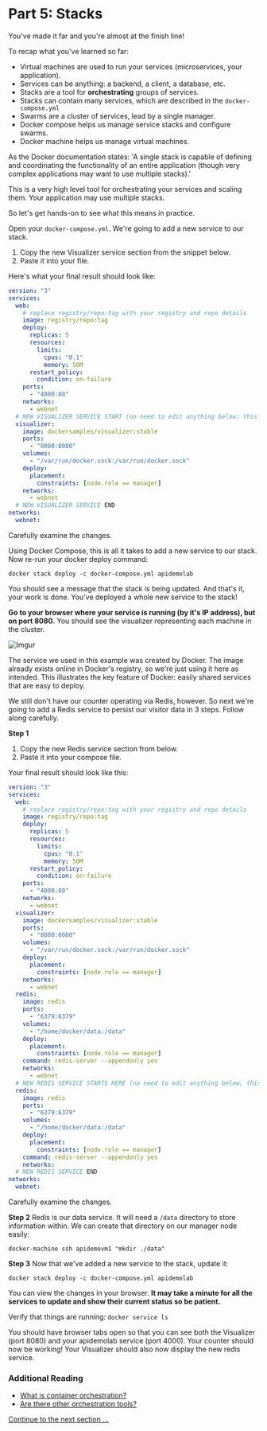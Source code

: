 # Part 5: Stacks

You've made it far and you're almost at the finish line!

To recap what you've learned so far:

- Virtual machines are used to run your services (microservices, your application).
- Services can be anything: a backend, a client, a database, etc.
- Stacks are a tool for **orchestrating** groups of services.
- Stacks can contain many services, which are described in the `docker-compose.yml`
- Swarms are a cluster of services, lead by a single manager.
- Docker compose helps us manage service stacks and configure swarms.
- Docker machine helps us manage virtual machines.

As the Docker documentation states: 'A single stack is capable of defining and coordinating the functionality of an entire application (though very complex applications may want to use multiple stacks).'

This is a very high level tool for orchestrating your services and scaling them. Your application may use multiple stacks.

So let's get hands-on to see what this means in practice.

Open your `docker-compose.yml`. We're going to add a new service to our stack. 

1. Copy the new Visualizer service section from the snippet below.
2. Paste it into your file.

Here's what your final result should look like:

```yaml
version: "3"
services:
  web:
    # replace registry/repo:tag with your registry and repo details
    image: registry/repo:tag
    deploy:
      replicas: 5
      resources:
        limits:
          cpus: "0.1"
          memory: 50M
      restart_policy:
        condition: on-failure
    ports:
      - "4000:80"
    networks:
      - webnet
  # NEW VISUALIZER SERVICE START (no need to edit anything below; this image has been created by Docker and anyone can use it!)
  visualizer:
    image: dockersamples/visualizer:stable
    ports:
      - "8080:8080"
    volumes:
      - "/var/run/docker.sock:/var/run/docker.sock"
    deploy:
      placement:
        constraints: [node.role == manager]
    networks:
      - webnet
  # NEW VISUALIZER SERVICE END
networks:
  webnet:
```

Carefully examine the changes.

Using Docker Compose, this is all it takes to add a new service to our stack. Now re-run your docker deploy command: 

`docker stack deploy -c docker-compose.yml apidemolab` 

You should see a message that the stack is being updated. And that's it, your work is done. You've deployed a whole new service to the stack!

**Go to your browser where your service is running (by it's IP address), but on port 8080.** You should see the visualizer representing each machine in the cluster.

![Imgur](https://imgur.com/fIyAfrx.png)

The service we used in this example was created by Docker. The image already exists online in Docker's registry, so we're just using it here as intended. This illustrates the key feature of Docker: easily shared services that are easy to deploy.

We still don't have our counter operating via Redis, however. So next we're going to add a Redis service to persist our visitor data in 3 steps. Follow along carefully.

**Step 1**
1. Copy the new Redis service section from below.
2. Paste it into your compose file.

Your final result should look like this:

```yaml
version: "3"
services:
  web:
    # replace registry/repo:tag with your registry and repo details
    image: registry/repo:tag
    deploy:
      replicas: 5
      resources:
        limits:
          cpus: "0.1"
          memory: 50M
      restart_policy:
        condition: on-failure
    ports:
      - "4000:80"
    networks:
      - webnet
  visualizer:
    image: dockersamples/visualizer:stable
    ports:
      - "8080:8080"
    volumes:
      - "/var/run/docker.sock:/var/run/docker.sock"
    deploy:
      placement:
        constraints: [node.role == manager]
    networks:
      - webnet
  redis:
    image: redis
    ports:
      - "6379:6379"
    volumes:
      - "/home/docker/data:/data"
    deploy:
      placement:
        constraints: [node.role == manager]
    command: redis-server --appendonly yes
    networks:
      - webnet
  # NEW REDIS SERVICE STARTS HERE (no need to edit anything below; this image has been created by Docker and anyone can use it!)
  redis:
    image: redis
    ports:
      - "6379:6379"
    volumes:
      - "/home/docker/data:/data"
    deploy:
      placement:
        constraints: [node.role == manager]
    command: redis-server --appendonly yes
    networks:
  # NEW REDIS SERVICE END
networks:
  webnet:
```

Carefully examine the changes.

**Step 2**
Redis is our data service. It will need a `/data` directory to store information within. We can create that directory on our manager node easily:

`docker-machine ssh apidemovm1 "mkdir ./data"`

**Step 3**
Now that we've added a new service to the stack, update it: 

`docker stack deploy -c docker-compose.yml apidemolab`

You can view the changes in your browser. **It may take a minute for all the services to update and show their current status so be patient.**

Verify that things are running: `docker service ls`

You should have browser tabs open so that you can see both the Visualizer (port 8080) and your apidemolab service (port 4000). Your counter should now be working! Your Visualizer should also now display the new redis service.


### Additional Reading

- [What is container orchestration?](https://blog.newrelic.com/engineering/container-orchestration-explained/)
- [Are there other orchestration tools?](https://www.linux.com/news/8-open-source-container-orchestration-tools-know/)

[Continue to the next section ...](final.md)
